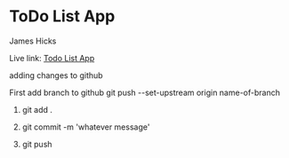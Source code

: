 # ToDo List App

James Hicks

Live link: [Todo List App](http://localhost:8000)

adding changes to github

First add branch to github
git push --set-upstream origin name-of-branch

1. git add .

2. git commit -m 'whatever message'

3. git push
